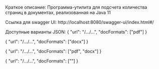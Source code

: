 Краткое описание:
Программа-утилита для подсчета количества страниц в документах, реализованная на Java 11

Ссылка для swagger UI: http://localhost:8080/swagger-ui/index.html#/

Доступные варианты JSON:
{
"url": "/.../...",
"docFormats": ["pdf"]
}

{
"url": "/.../...",
"docFormats": ["docx"]
}

{
"url": "/.../...",
"docFormats": ["pdf", "docx"]
}

{
"url": "/.../...",
"docFormats": [""]
}
